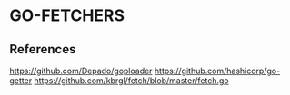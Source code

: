 # GO-FETCHERS

## References
https://github.com/Depado/goploader
https://github.com/hashicorp/go-getter
https://github.com/kbrgl/fetch/blob/master/fetch.go
